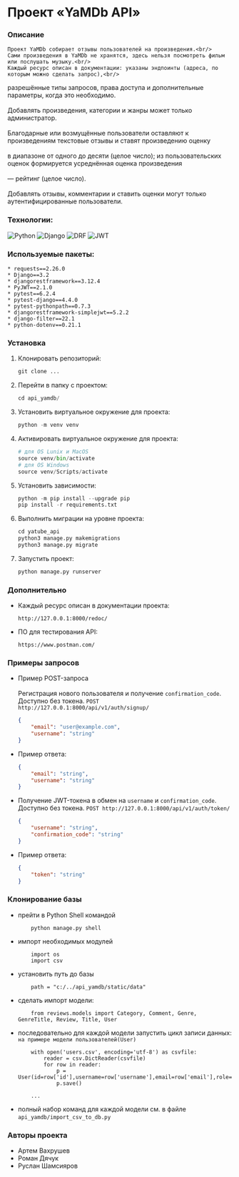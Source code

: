 # Проект «YaMDb API»

### Описание

    Проект YaMDb собирает отзывы пользователей на произведения.<br/>    
    Сами произведения в YaMDb не хранятся, здесь нельзя посмотреть фильм или послушать музыку.<br/>    
    Каждый ресурс описан в документации: указаны эндпоинты (адреса, по которым можно сделать запрос),<br/>    
разрешённые типы запросов, права доступа и дополнительные параметры, когда это необходимо.<br/>    
    Добавлять произведения, категории и жанры может только администратор.<br/>    
    Благодарные или возмущённые пользователи оставляют к произведениям текстовые отзывы и ставят произведению оценку<br/>    
в диапазоне от одного до десяти (целое число); из пользовательских оценок формируется усреднённая оценка произведения<br/>    
— рейтинг (целое число).<br/>  
    Добавлять отзывы, комментарии и ставить оценки могут только аутентифицированные пользователи.<br/>    

### Технологии:
![Python](https://img.shields.io/badge/Python-FFD43B?style=for-the-badge&logo=python&logoColor=blue)
![Django](https://img.shields.io/badge/Django-092E20?style=for-the-badge&logo=django&logoColor=green)
![DRF](https://img.shields.io/badge/django%20rest-ff1709?style=for-the-badge&logo=django&logoColor=white)
![JWT](https://img.shields.io/badge/JWT-000000?style=for-the-badge&logo=JSON%20web%20tokens&logoColor=white)

### Используемые пакеты:
    * requests==2.26.0
    * Django==3.2
    * djangorestframework==3.12.4
    * PyJWT==2.1.0
    * pytest==6.2.4
    * pytest-django==4.4.0
    * pytest-pythonpath==0.7.3
    * djangorestframework-simplejwt==5.2.2
    * django-filter==22.1
    * python-dotenv==0.21.1

### Установка

1. Клонировать репозиторий:

   ```python
   git clone ...
   ```

2. Перейти в папку с проектом:

   ```python
   cd api_yamdb/
   ```

3. Установить виртуальное окружение для проекта:

   ```python
   python -m venv venv
   ```

4. Активировать виртуальное окружение для проекта:

   ```python
   # для OS Lunix и MacOS
   source venv/bin/activate
   # для OS Windows
   source venv/Scripts/activate
   ```

5. Установить зависимости:

   ```python
   python -m pip install --upgrade pip
   pip install -r requirements.txt
   ```

6. Выполнить миграции на уровне проекта:

   ```python
   cd yatube_api
   python3 manage.py makemigrations
   python3 manage.py migrate
   ```

7. Запустить проект:
   ```python
   python manage.py runserver
   ```

### Дополнительно

* Каждый ресурс описан в документации проекта:
   ```
   http://127.0.0.1:8000/redoc/
   ```

* ПО для тестирования API:
   ```
   https://www.postman.com/
   ```

### Примеры запросов

* Пример POST-запроса<br/>   
    Регистрация нового пользователя и получение `confirmation_code`. Доступно без токена.
    `POST http://127.0.0.1:8000/api/v1/auth/signup/`
    ```json
    {
        "email": "user@example.com",
        "username": "string"
    }
    ```
* Пример ответа:
    ```json
    {
        "email": "string",
        "username": "string"
    }
    ```
* Получение JWT-токена в обмен на `username` и `confirmation_code`. Доступно без токена.
    `POST http://127.0.0.1:8000/api/v1/auth/token/`
    ```json
    {
        "username": "string",
        "confirmation_code": "string"
    }
    ```
* Пример ответа:
    ```json
    {
        "token": "string"
    }
    ```
### Клонирование базы
* прейти в Python Shell командой
    ```
        python manage.py shell
    ```
* импорт необходимых модулей
    ```
        import os 
        import csv
    ```
* установить путь до базы
    ```
        path = "с:/../api_yamdb/static/data"
    ```
* cделать импорт модели: 
    ```
        from reviews.models import Category, Comment, Genre, GenreTitle, Review, Title, User
    ```
* последовательно для каждой модели запустить цикл записи данных:    
    `на примере модели пользователей(User)`
    ```
        with open('users.csv', encoding='utf-8') as csvfile:
            reader = csv.DictReader(csvfile)
            for row in reader:
                p = User(id=row['id'],username=row['username'],email=row['email'],role=row['role'],bio=row['bio'],first_name=row['first_name'],)
                p.save()

        ...
    ```
* полный набор команд для каждой модели см. в файле `api_yamdb/import_csv_to_db.py`

### Авторы проекта
* Артем Вахрушев  
* Роман Дячук  
* Руслан Шамсияров  

